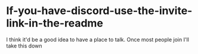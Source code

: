 # If-you-have-discord-use-the-invite-link-in-the-readme
I think it'd be a good idea to have a place to talk. Once most people join I'll take this down
